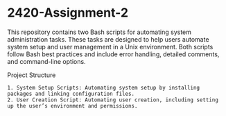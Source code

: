 # 2420-Assignment-2
This repository contains two Bash scripts for automating system administration tasks. These tasks are designed to help users automate system setup and user management in a Unix environment. Both scripts follow Bash best practices and include error handling, detailed comments, and command-line options.

Project Structure

    1. System Setup Scripts: Automating system setup by installing packages and linking configuration files.
    2. User Creation Script: Automating user creation, including setting up the user’s environment and permissions.
